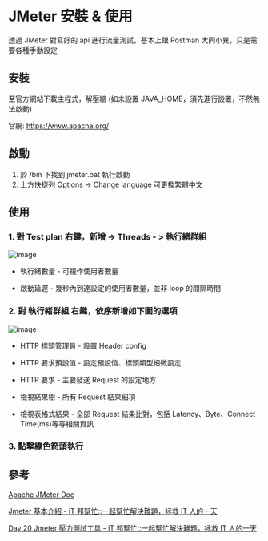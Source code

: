 # JMeter 安裝 & 使用

透過 JMeter 對寫好的 api 進行流量測試，基本上跟 Postman 大同小異，只是需要各種手動設定

## 安裝

至官方網站下載主程式，解壓縮 (如未設置 JAVA_HOME，須先進行設置，不然無法啟動)

官網: https://www.apache.org/

## 啟動

1. 於 /bin 下找到 jmeter.bat 執行啟動
2. 上方快捷列 Options -> Change language 可更換繁體中文

## 使用

### 1. 對 Test plan 右鍵，新增 -> Threads - > 執行緒群組
   
   ![image](https://github.com/dacelo971130/learing/assets/83411220/623c9d19-f2e3-4810-afbe-f7ca5f1c893b)

   * 執行緒數量 - 可視作使用者數量
   
   * 啟動延遲 - 幾秒內到達設定的使用者數量，並非 loop 的間隔時間

### 2.  對 執行緒群組 右鍵，依序新增如下圖的選項
   
   ![image](https://github.com/dacelo971130/learing/assets/83411220/72320071-277a-419d-b9ab-f1251677d9d2)

   * HTTP 標頭管理員 - 設置 Header config 
     
   * HTTP 要求預設值 - 設定預設值、標頭類型細微設定
     
   * HTTP 要求 - 主要發送 Request 的設定地方
     
   * 檢視結果樹 - 所有 Request 結果細項
     
   * 檢視表格式結果 - 全部 Request 結果比對，包括 Latency、Byte、Connect Time(ms)等等相關資訊

### 3. 點擊綠色箭頭執行

## 參考

[Apache JMeter Doc](https://jmeter.apache.org/usermanual/component_reference.html#Thread_Group)

[Jmeter 基本介紹 - iT 邦幫忙::一起幫忙解決難題，拯救 IT 人的一天](https://ithelp.ithome.com.tw/articles/10186852)

[Day 20 Jmeter 壓力測試工具 - iT 邦幫忙::一起幫忙解決難題，拯救 IT 人的一天](https://ithelp.ithome.com.tw/articles/10203900)

     

